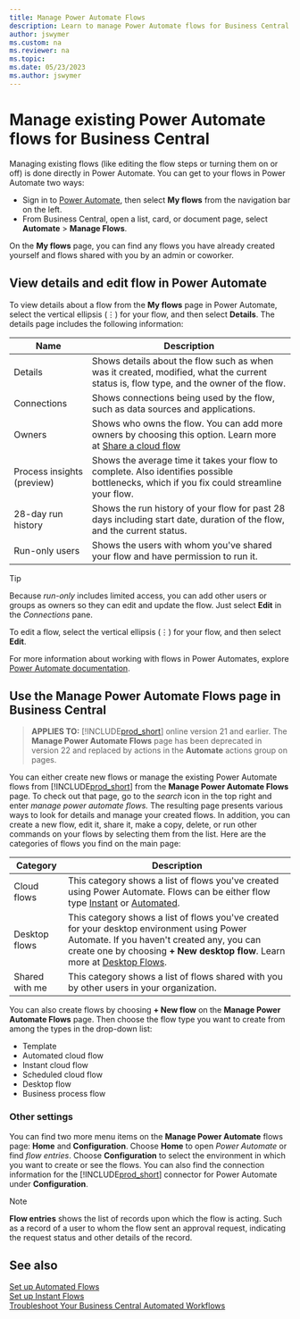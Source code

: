 ```yaml
---
title: Manage Power Automate Flows
description: Learn to manage Power Automate flows for Business Central online.
author: jswymer
ms.custom: na
ms.reviewer: na
ms.topic: 
ms.date: 05/23/2023
ms.author: jswymer
---
```


# Manage existing Power Automate flows for Business Central

Managing existing flows (like editing the flow steps or turning them on or off) is done directly in Power Automate. You can get to your flows in Power Automate two ways:

- Sign in to [Power Automate](https://powerautomate.com), then select **My flows** from the navigation bar on the left.
- From Business Central,  open a list, card, or document page, select **Automate** > **Manage Flows**.

On the **My flows** page, you can find any flows you have already created yourself and flows shared with you by an admin or coworker.

## View details and edit flow in Power Automate

To view details about a flow from the **My flows** page in Power Automate, select the vertical ellipsis (⋮) for your flow, and then select **Details**. The details page includes the following information: 

| Name | Description |
| ----------- | ----------- |
| Details | Shows details about the flow such as when was it created, modified, what the current status is, flow type, and the owner of the flow. |
| Connections | Shows connections being used by the flow, such as data sources and applications. |
| Owners | Shows who owns the flow. You can add more owners by choosing this option. Learn more at [Share a cloud flow](/power-automate/create-team-flows) |
| Process insights (preview) | Shows the average time it takes your flow to complete. Also identifies possible bottlenecks, which if you fix could streamline your flow. |
| 28-day run history | Shows the run history of your flow for past 28 days including start date, duration of the flow, and the current status.  |
| Run-only users | Shows the users with whom you've shared your flow and have permission to run it.  |

> [!TIP]
> Because *run-only* includes limited access, you can add other users or groups as owners so they can edit and update the flow. Just select **Edit** in the *Connections* pane.

To edit a flow, select the vertical ellipsis (⋮) for your flow, and then select **Edit**.

For more information about working with flows in Power Automates, explore [Power Automate documentation](/power-automate/).

## Use the Manage Power Automate Flows page in Business Central

> **APPLIES TO:** [!INCLUDE[prod_short](../includes/prod_short.md)] online version 21 and earlier. The **Manage Power Automate Flows** page has been deprecated in version 22 and replaced by actions in the **Automate** actions group on pages.

You can either create new flows or manage the existing Power Automate flows from [!INCLUDE[prod_short](../includes/prod_short.md)] from the **Manage Power Automate Flows** page. To check out that page, go to the *search* icon in the top right and enter *manage power automate flows.* The resulting page presents various ways to look for details and manage your created flows. In addition, you can create a new flow, edit it, share it, make a copy, delete, or run other commands on your flows by selecting them from the list. Here are the categories of flows you find on the main page: 

| Category | Description |
| ----------- | ----------- |
| Cloud flows | This category shows a list of flows you've created using Power Automate. Flows can be either flow type [Instant](instant-flows.md) or [Automated](automate-workflows.md).  |
| Desktop flows | This category shows a list of flows you've created for your desktop environment using Power Automate. If you haven't created any, you can create one by choosing **+ New desktop flow**. Learn more at [Desktop Flows](/power-automate/desktop-flows/create-flow). |
| Shared with me | This category shows a list of flows shared with you by other users in your organization. |

You can also create flows by choosing **+ New flow** on the **Manage Power Automate Flows** page. Then choose the flow type you want to create from among the types in the drop-down list:

- Template
- Automated cloud flow
- Instant cloud flow
- Scheduled cloud flow
- Desktop flow
- Business process flow

### Other settings

You can find two more menu items on the **Manage Power Automate** flows page: **Home** and **Configuration**. Choose **Home** to open *Power Automate* or find *flow entries*. Choose **Configuration** to select the environment in which you want to create or see the flows. You can also find the connection information for the [!INCLUDE[prod_short](../includes/prod_short.md)] connector for Power Automate under **Configuration**.

> [!NOTE]
> **Flow entries** shows the list of records upon which the flow is acting. Such as a record of a user to whom the flow sent an approval request, indicating the request status and other details of the record. 

## See also

[Set up Automated Flows](automate-workflows.md)  
[Set up Instant Flows](instant-flows.md)  
[Troubleshoot Your Business Central Automated Workflows](/dynamics365/business-central/across-flow-troubleshoot)  

